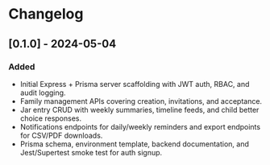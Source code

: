 # Changelog

## [0.1.0] - 2024-05-04
### Added
- Initial Express + Prisma server scaffolding with JWT auth, RBAC, and audit logging.
- Family management APIs covering creation, invitations, and acceptance.
- Jar entry CRUD with weekly summaries, timeline feeds, and child better choice responses.
- Notifications endpoints for daily/weekly reminders and export endpoints for CSV/PDF downloads.
- Prisma schema, environment template, backend documentation, and Jest/Supertest smoke test for auth signup.
